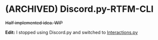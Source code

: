 # (ARCHIVED) Discord.py-RTFM-CLI

~~Half implemented idea. WIP~~

**Edit:** I stopped using Discord.py and switched to [Interactions.py](https://github.com/interactions-py/interactions.py)
